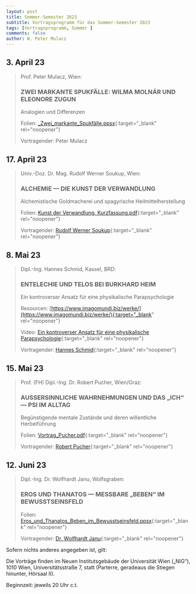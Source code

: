 ```yaml
---
layout: post
title: Sommer-Semester 2023
subtitle: Vortragsprogramm für das Sommer-Semester 2023
tags: [Vortragsprogramm, Sommer ]
comments: false
author: W. Peter Mulacz
---
```


## 3. April 23
> Prof. Peter Mulacz, Wien:
> ### ZWEI MARKANTE SPUKFÄLLE:  WILMA MOLNÁR UND ELEONORE ZUGUN
> Analogien und Differenzen
>
> Folien: [_Zwei_markante_Spukfälle.ppsx](../assets/resources/_Zwei_markante_Spukf%E4lle.ppsx){:target="_blank" rel="noopener"}
>
> Vortragender: Peter Mulacz



## 17. April 23
> Univ.-Doz. Dr. Mag. Rudolf Werner Soukup, Wien:
> ### ALCHEMIE — DIE KUNST DER VERWANDLUNG
> Alchemistische Goldmacherei und spagyrische Heilmittelherstellung
>
> Folien: [Kunst der Verwandlung. Kurzfassung.pdf](../assets/resources/Kunst%20der%20Verwandlung.%20Kurzfassung.pdf){:target="_blank" rel="noopener"}
>
> Vortragender: [Rudolf Werner Soukup](http://rudolf-werner-soukup.at/){:target="_blank" rel="noopener"}



## 8. Mai 23
> Dipl.-Ing. Hannes Schmid, Kassel, BRD:
> ### ENTELECHIE UND TELOS BEI BURKHARD HEIM
> Ein kontroverser Ansatz für eine physikalische Parapsychologie
>
> Resourcen: [https://www.imagomundi.biz/werke/](https://www.imagomundi.biz/werke/){:target="_blank" rel="noopener"}
> 
> Video: [Ein kontroverser Ansatz für eine physikalische Parapsychologie](https://www.youtube.com/watch?v=0Ol87QO_nh8&t=1564s){:target="_blank" rel="noopener"}
>
> Vortragender: [Hannes Schmid](https://www.youtube.com/channel/UCNFRZpFPtK_x5_DgWPweMMw){:target="_blank" rel="noopener"}


## 15. Mai 23
> Prof. (FH) Dipl.-Ing. Dr. Robert Pucher, Wien/Graz:
> ### AUSSERSINNLICHE WAHRNEHMUNGEN UND DAS „ICH“ — PSI IM ALLTAG
> Begünstigende mentale Zustände und deren willentliche Herbeiführung
>
> Folien: [Vortrag_Pucher.pdf](../assets/resources/Vortrag_Pucher.pdf){:target="_blank" rel="noopener"}
>
> Vortragender: [Robert Pucher](https://www.technikum-wien.at/personal/robert-pucher/){:target="_blank" rel="noopener"}
 

## 12. Juni 23
> Dipl.-Ing. Dr. Wolfhardt Janu, Wolfsgraben:
> ### EROS UND THANATOS — MESSBARE „BEBEN“ IM BEWUSSTSEINSFELD
>
> Folien: [Eros_und_Thanatos_Beben_im_Bewusstseinsfeld.ppsx](../assets/resources/Eros_und_Thanatos_Beben_im_Bewusstseinsfeld.ppsx){:target="_blank" rel="noopener"}
>
> Vortragender: [Dr. Wolfhardt Janu](https://galileocommission.org/nonlocal-consciousness-correlates-analysis-the-oregano-project-vasileios-basios-wolfhardt-janu/){:target="_blank" rel="noopener"}




Sofern nichts anderes angegeben ist, gilt:

Die Vorträge finden im Neuen Institutsgebäude der Universität Wien („NIG“), 1010 Wien, Universitätsstraße 7, statt (Parterre, geradeaus die Stiegen hinunter, Hörsaal II).

Beginnzeit: jeweils 20 Uhr c.t.



